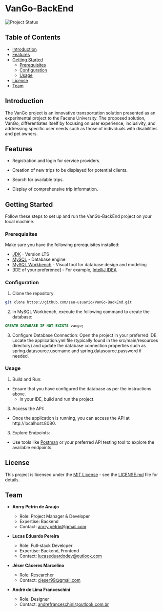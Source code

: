 # VanGo-BackEnd
![Project Status](https://img.shields.io/badge/Status-In%20Progress-brightgreen)

## Table of Contents
- [Introduction](#introduction)
- [Features](#features)
- [Getting Started](#getting-started)
  - [Prerequisites](#prerequisites)
  - [Configuration](#configuration)
  - [Usage](#usage)
- [License](#license)
- [Team](#team)

## Introduction

The VanGo project is an innovative transportation solution presented as an experimental project to the Facens University. The proposed solution, VanGo, differentiates itself by focusing on user experience, inclusivity, and addressing specific user needs such as those of individuals with disabilities and pet owners.

## Features

- Registration and login for service providers.
  
- Creation of new trips to be displayed for potential clients.
  
- Search for available trips.
  
- Display of comprehensive trip information.

## Getting Started

Follow these steps to set up and run the VanGo-BackEnd project on your local machine.

### Prerequisites

Make sure you have the following prerequisites installed:

- [JDK](https://www.oracle.com/java/technologies/javase-downloads.html) - Version LTS
- [MySQL](https://www.mysql.com/) - Database engine
- [MySQL Workbench](https://www.mysql.com/products/workbench/) - Visual tool for database design and modeling
- [IDE of your preference] - For example, [IntelliJ IDEA](https://www.jetbrains.com/idea/)

### Configuration

1. Clone the repository:
```bash
git clone https://github.com/seu-usuario/VanGo-BackEnd.git
```
2. In MySQL Workbench, execute the following command to create the database:
```sql
CREATE DATABASE IF NOT EXISTS vango;
```
3. Configure Database Connection:
Open the project in your preferred IDE.
Locate the application.yml file (typically found in the src/main/resources directory) and update the database connection properties such as spring.datasource.username and spring.datasource.password if needed.

### Usage

1. Build and Run:
- Ensure that you have configured the database as per the instructions above.
  - In your IDE, build and run the project.

3. Access the API:
- Once the application is running, you can access the API at http://localhost:8080.

3. Explore Endpoints:
- Use tools like [Postman](https://www.postman.com/downloads/) or your preferred API testing tool to explore the available endpoints.

## License

This project is licensed under the [MIT License](https://opensource.org/licenses/MIT) - see the [LICENSE.md](LICENSE.md) file for details.

## Team

- **Anrry Petrin de Araujo**
  - Role: Project Manager & Developer
  - Expertise: Backend
  - Contact: [anrry.petrin@gmail.com](mailto:anrry.petrin@gmail.com)

- **Lucas Eduardo Pereira**
  - Role: Full-stack Developer
  - Expertise: Backend, Frontend
  - Contact: [lucaseduardodev@outlook.com](mailto:lucaseduardodev@outlook.com)

- **Jéser Cáceres Marcelino**
  - Role: Researcher
  - Contact: [cjeser99@gmail.com](mailto:cjeser99@gmail.com)

- **André de Lima Franceschini**
  - Role: Designer
  - Contact: [andrefranceschini@outlook.com.br](mailto:andrefranceschini@outlook.com.br) 
